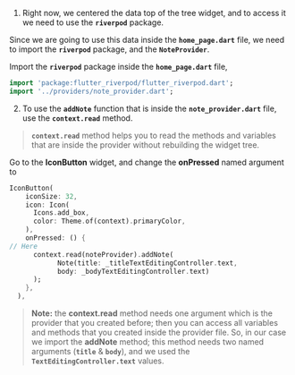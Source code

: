 1. Right now, we centered the data top of the tree widget, and to access it we need to use the **`riverpod`** package.

Since we are going to use this data inside the **`home_page.dart`** file, we need to import the **`riverpod`** package, and the **`NoteProvider`**.

Import the **`riverpod`** package inside the **`home_page.dart`** file,

```dart
import 'package:flutter_riverpod/flutter_riverpod.dart';
import '../providers/note_provider.dart';
```

2. To use the **`addNote`** function that is inside the **`note_provider.dart`** file, use the **`context.read`** method.

> **`context.read`** method helps you to read the methods and variables that are inside the provider without rebuilding the widget tree.

Go to the **IconButton** widget, and change the **onPressed** named argument to

```dart
IconButton(
    iconSize: 32,
    icon: Icon(
      Icons.add_box,
      color: Theme.of(context).primaryColor,
    ),
    onPressed: () {
// Here
      context.read(noteProvider).addNote(
            Note(title: _titleTextEditingController.text,
            body: _bodyTextEditingController.text)
      );
    },
  ),
```

> **Note:** the **context.read** method needs one argument which is the provider that you created before; then you can access all variables and methods that you created inside the provider file. So, in our case we import the **addNote** method; this method needs two named arguments (**`title`** & **`body`**), and we used the **`TextEditingController.text`** values.
